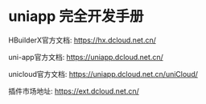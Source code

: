 # uniapp 完全开发手册

HBuilderX官方文档: https://hx.dcloud.net.cn/

uni-app官方文档: https://uniapp.dcloud.net.cn/

unicloud官方文档: https://uniapp.dcloud.net.cn/uniCloud/

插件市场地址: https://ext.dcloud.net.cn/